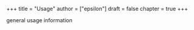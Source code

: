 +++
title = "Usage"
author = ["epsilon"]
draft = false
chapter = true
+++

general usage information
